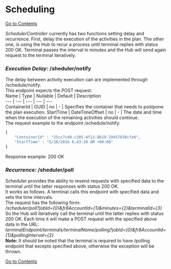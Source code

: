 # Scheduling
[Go to Contents](https://github.com/Fr8org/Fr8Core/blob/master/Docs/Home.md) 

*SchedulerController* currently has two functions setting delay and recurrence. First, delay the execution of the activities in the plan. The other one, is using the Hub to recur a process until terminal replies with status 200 OK. Terminal passes the interval in minutes and the Hub will send again request to the terminal iteratively.    
### *Execution Delay:* /sheduler/notify    
The delay between activity execution can are implemented through /schedule/notify.     
This endpoint expects the POST request:    
Name |	Type |	Nullable	| Default |	Description    
 --- | --- | --- | --- | ---    
ContainerId | 	GUID | 	no |	 - |	Specifies the container that needs to postpone the plan execution.
StartTime | 	DateTimeOffset | 	no | 	- |	The date and time when the execution of the remaining activities should continue.      
The request example to the endpoint /schedule/notify:    
```javascript
{
	"ContainerId" : "25cc7c40-c385-4f13-8b19-29457838cfe6",
	"StartTime" : "5/16/2016 6:43:20 AM +00:00"
}
```
Response example: 200 OK    

### *Recurrence:* /sheduler/poll    
Scheduler provides the ability to resend requests with specified data to the terminal until the latter responses with status 200 OK.    
It works as follows. A terminal calls this endpoint with specified data and sets the time intervals.    
The request has the following form:    
*/scheduler/poll?jobId={0}&fr8AccountId={1}&minutes={2}&terminalId={3}*   
So the Hub will iteratively call the terminal until the latter replies with status 200 OK. Each time it will make a POST request with the specified above data in the URL:    
 *terminalEndpoint/terminals/terminalName/polling?jobId={0}&fr8AccountId={1}&pollingInterval={2}*    
**Note:** It should be noted that the terminal is required to have /polling endpoint that excepts specified above, otherwise the exception will be thrown.    

 [Go to Contents](https://github.com/Fr8org/Fr8Core/blob/master/Docs/Home.md) 